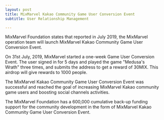 ```yaml
---
layout: post
title: MixMarvel Kakao Community Game User Conversion Event
subtitle: User Relationship Management

---
```


MixMarvel Foundation states that reported in July 2019, the MixMarvel operation team will launch MixMarvel Kakao Community Game User Conversion Event.

On 31st July, 2019, MixMarvel started a one-week Game User Conversion Event. The user signed in for 5 days and played the game "Medusa's Wrath" three times, and submits the address to get a reward of 30MIX. This airdrop will give rewards to 1000 people.

The MixMarvel Kakao Community Game User Conversion Event was successful and reached the goal of increasing MixMarvel Kakao community game users and boosting social channels activities.

The MixMarvel Foundation has a 600,000 cumulative back-up funding support for the community development in the form of MixMarvel Kakao Community Game User Conversion Event. 

